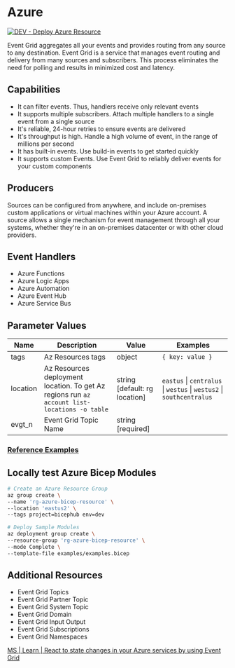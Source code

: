 # Azure

[![DEV - Deploy Azure Resource](https://github.com/ArtiomLK/azure-bicep-event-grid/actions/workflows/dev.orchestrator.yml/badge.svg?branch=main&event=push)](https://github.com/ArtiomLK/azure-bicep-event-grid/actions/workflows/dev.orchestrator.yml)

Event Grid aggregates all your events and provides routing from any source to any destination. Event Grid is a service that manages event routing and delivery from many sources and subscribers. This process eliminates the need for polling and results in minimized cost and latency.

## Capabilities

- It can filter events. Thus, handlers receive only relevant events
- It supports multiple subscribers. Attach multiple handlers to a single event from a single source
- It's reliable, 24-hour retries to ensure events are delivered
- It's throughput is high. Handle a high volume of event, in the range of millions per second
- It has built-in events. Use build-in events to get started quickly
- It supports custom Events. Use Event Grid to reliably deliver events for your custom components

## Producers

Sources can be configured from anywhere, and include on-premises custom applications or virtual machines within your Azure account. A source allows a single mechanism for event management through all your systems, whether they're in an on-premises datacenter or with other cloud providers.

## Event Handlers

- Azure Functions
- Azure Logic Apps
- Azure Automation
- Azure Event Hub
- Azure Service Bus

## Parameter Values

| Name     | Description                                                                                  | Value                         | Examples                                                             |
| -------- | -------------------------------------------------------------------------------------------- | ----------------------------- | -------------------------------------------------------------------- |
| tags     | Az Resources tags                                                                            | object                        | `{ key: value }`                                                     |
| location | Az Resources deployment location. To get Az regions run `az account list-locations -o table` | string [default: rg location] | `eastus` \| `centralus` \| `westus` \| `westus2` \| `southcentralus` |
| evgt_n   | Event Grid Topic Name                                                                        | string [required]             |                                                                      |

### [Reference Examples][1]

## Locally test Azure Bicep Modules

```bash
# Create an Azure Resource Group
az group create \
--name 'rg-azure-bicep-resource' \
--location 'eastus2' \
--tags project=bicephub env=dev

# Deploy Sample Modules
az deployment group create \
--resource-group 'rg-azure-bicep-resource' \
--mode Complete \
--template-file examples/examples.bicep
```

## Additional Resources

- Event Grid Topics
- Event Grid Partner Topic
- Event Grid System Topic
- Event Grid Domain
- Event Grid Input Output
- Event Grid Subscriptions
- Event Grid Namespaces

[MS | Learn | React to state changes in your Azure services by using Event Grid][2]

[1]: ./examples/examples.bicep
[2]: https://docs.microsoft.com/en-us/learn/modules/react-to-state-changes-using-event-grid/
